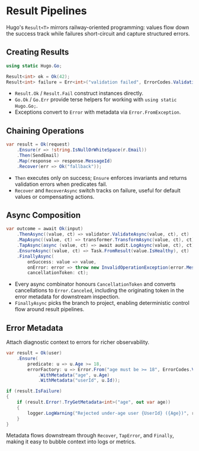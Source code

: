 # Result Pipelines

Hugo's `Result<T>` mirrors railway-oriented programming: values flow down the success track while failures short-circuit and capture structured errors.

## Creating Results

```csharp
using static Hugo.Go;

Result<int> ok = Ok(42);
Result<int> failure = Err<int>("validation failed", ErrorCodes.Validation);
```

- `Result.Ok` / `Result.Fail` construct instances directly.
- `Go.Ok` / `Go.Err` provide terse helpers for working with `using static Hugo.Go;`.
- Exceptions convert to `Error` with metadata via `Error.FromException`.

## Chaining Operations

```csharp
var result = Ok(request)
    .Ensure(r => !string.IsNullOrWhiteSpace(r.Email))
    .Then(SendEmail)
    .Map(response => response.MessageId)
    .Recover(err => Ok("fallback"));
```

- `Then` executes only on success; `Ensure` enforces invariants and returns validation errors when predicates fail.
- `Recover` and `RecoverAsync` switch tracks on failure, useful for default values or compensating actions.

## Async Composition

```csharp
var outcome = await Ok(input)
    .ThenAsync((value, ct) => validator.ValidateAsync(value, ct), ct)
    .MapAsync((value, ct) => transformer.TransformAsync(value, ct), ct)
    .TapAsync(async (value, ct) => await audit.LogAsync(value, ct), ct)
    .EnsureAsync((value, ct) => Task.FromResult(value.IsHealthy), ct)
    .FinallyAsync(
        onSuccess: value => value,
        onError: error => throw new InvalidOperationException(error.Message),
        cancellationToken: ct);
```

- Every async combinator honours `CancellationToken` and converts cancellations to `Error.Canceled`, including the originating token in the error metadata for downstream inspection.
- `FinallyAsync` picks the branch to project, enabling deterministic control flow around result pipelines.

## Error Metadata

Attach diagnostic context to errors for richer observability.

```csharp
var result = Ok(user)
    .Ensure(
        predicate: u => u.Age >= 18,
        errorFactory: u => Error.From("age must be >= 18", ErrorCodes.Validation)
            .WithMetadata("age", u.Age)
            .WithMetadata("userId", u.Id));

if (result.IsFailure)
{
    if (result.Error!.TryGetMetadata<int>("age", out var age))
    {
        logger.LogWarning("Rejected under-age user {UserId} ({Age})", result.Error.Metadata["userId"], age);
    }
}
```

Metadata flows downstream through `Recover`, `TapError`, and `Finally`, making it easy to bubble context into logs or metrics.
